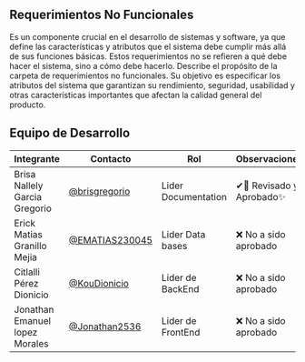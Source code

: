 ## **Requerimientos No Funcionales**

Es un componente crucial en el desarrollo de sistemas y software, ya que define las características y atributos que el sistema debe cumplir más allá de sus funciones básicas. Estos requerimientos no se refieren a qué debe hacer el sistema, sino a cómo debe hacerlo.
Describe el propósito de la carpeta de requerimientos no funcionales. Su objetivo es especificar los atributos del sistema que garantizan su rendimiento, seguridad, usabilidad y otras características importantes que afectan la calidad general del producto.




## Equipo de Desarrollo
|Integrante|Contacto|Rol|Observaciones|
|----------|-------|---|-------------|
| Brisa Nallely Garcia Gregorio|[@brisgregorio](https://github.com/Brisgregorio)|Lider Documentation|✔👀 Revisado y Aprobado✨
| Erick Matias Granillo Mejia|[@EMATIAS230045](https://github.com/EMATIAS230045)|Lider Data bases|❌ No a sido aprobado
| Citlalli Pérez Dionicio|[@KouDionicio ](https://github.com/KouDionicio)|Lider de BackEnd|❌ No a sido aprobado
| Jonathan Emanuel lopez Morales|[@Jonathan2536](https://github.com/Jonathan2536)|Lider de FrontEnd|❌ No a sido aprobado
